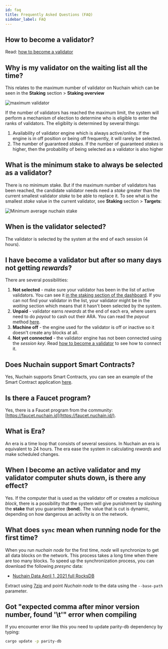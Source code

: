 ```yaml
---
id: faq
title: Frequently Asked Questions (FAQ)
sidebar_label: FAQ
---
```


<!--
This document is divided into three main topics:

- [Technical](faq-technical) for those related to application development on Nuchain.
- [Network Maintainer](faq-network-maintainer) for those related to network maintenance of Nuchain such as a validator and nominee mechanism.
- [General](faq-general) for questions related to Nuchain in general. -->

## How to become a validator?

Read: [how to become a validator](../learn/become-validator.md)

## Why is my validator on the waiting list all the time?

This relates to the maximum number of validator on Nuchain which can be seen in the **Staking**
section > **Staking overview**

![maximum validator](https://i.imgur.com/8snPCSR.png)

If the number of validators has reached the maximum limit, the system will perform a mechanism of
election to determine who is eligible to enter the ranks of validators. The eligiblity is determined
by several things:

1. Availability of validator engine which is always active/online. If the engine is in off position
   or being off frequently, it will rarely be selected.
2. The number of guaranteed _stakes_. If the number of guaranteed _stakes_ is higher, then the
   probability of being selected as a validator is also higher

## What is the minimum stake to always be selected as a validator?

There is no minimum stake. But if the maximum number of validators has been reached, the candidate
validator needs need a _stake_ greater than the current smallest validator _stake_ to be able to
replace it. To see what is the smallest _stake_ value in the current validator, see **Staking**
section > **Targets**:

![Minimum average nuchain stake](https://i.imgur.com/OTA9AfB.png)

## When is the validator selected?

The validator is selected by the system at the end of each session (4 hours).

## I have become a validator but after so many days not getting _rewards_?

There are several possibilities:

1. **Not selected** - make sure your validator has been in the list of active validators. You can
   see it [in the staking section of the dashboard](https://dashboard.nuchain.network/#/staking). If
   you can not find your validator in the list, your validator might be in the _waiting_ section
   which means that it hasn't been selected by the system.
2. **Unpaid** - validator earns _rewards_ at the end of each era, where users need to do _payout_ to
   cash out their ARA. You can read the _payout_ method
   [here](https://github.com/nusantarachain/nuchain/wiki/Payout).
3. **Machine off** - the engine used for the validator is off or inactive so it doesn't create any
   blocks at all.
4. **Not yet connected** - the validator engine has not been connected using the _session key_. Read
   [how to become a validator](../learn/become-validator.md) to see how to connect it.

## Does Nuchain support Smart Contracts?

Yes, Nuchain supports Smart Contracts, you can see an example of the Smart Contract application
[here](https://github.com/nusantarachain/onchain-apps).

## Is there a Faucet program?

Yes, there is a Faucet program from the community:
[https://faucet.nuchain.id](https://faucet.nuchain.id/).

## What is Era?

An era is a time loop that consists of several sessions. In Nuchain an era is equivalent to 24
hours. The era ease the system in calculating _rewards_ and make scheduled changes.

## When I become an active validator and my validator computer shuts down, is there any effect?

Yes. If the computer that is used as the validator off or creates a _malicious block_, there is a
possibility that the system will give punishment by slashing the **stake** that you guarantee
(**bond**). The value that is cut is dynamic, depending on how dangerous an activity is on the
network.

## What does `sync` mean when running node for the first time?

When you run _nuchain node_ for the first time, _node_ will synchronize to get all data blocks on
the network. This process takes a long time when there are too many blocks. To speed up the
synchronization process, you can download the following _presync_ data:

- [Nuchain Data April 1, 2021 full RocksDB](http://dmcd6hvaqrxz0.cloudfront.net/nuchain/presync-data/nuchain-snapshot-20210401-full-rocks.7z)

Extract using [7zip](https://www.7-zip.org/) and point _Nuchain node_ to the data using the
`--base-path` parameter.

## Got "expected comma after minor version number, found '\t'" error when compiling

If you encounter error like this you need to update parity-db dependency by typing:

```bash
cargo update -p parity-db
```

